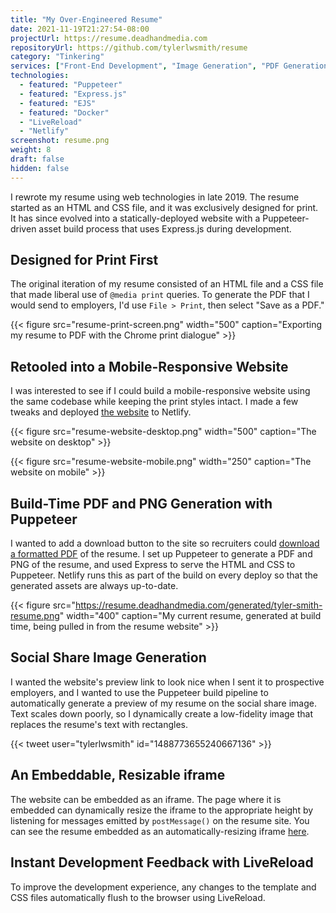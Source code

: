 ```yaml
---
title: "My Over-Engineered Resume"
date: 2021-11-19T21:27:54-08:00
projectUrl: https://resume.deadhandmedia.com
repositoryUrl: https://github.com/tylerlwsmith/resume
category: "Tinkering"
services: ["Front-End Development", "Image Generation", "PDF Generation"]
technologies:
  - featured: "Puppeteer"
  - featured: "Express.js"
  - featured: "EJS"
  - featured: "Docker"
  - "LiveReload"
  - "Netlify"
screenshot: resume.png
weight: 8
draft: false
hidden: false
---
```


I rewrote my resume using web technologies in late 2019. The resume started as an HTML and CSS file, and it was exclusively designed for print. It has since evolved into a statically-deployed website with a Puppeteer-driven asset build process that uses Express.js during development.

## Designed for Print First

The original iteration of my resume consisted of an HTML file and a CSS file that made liberal use of `@media print` queries. To generate the PDF that I would send to employers, I'd use `File > Print`, then select "Save as a PDF."

{{< figure src="resume-print-screen.png" width="500" caption="Exporting my resume to PDF with the Chrome print dialogue" >}}

## Retooled into a Mobile-Responsive Website

I was interested to see if I could build a mobile-responsive website using the same codebase while keeping the print styles intact. I made a few tweaks and deployed [the website](https://resume.deadhandmedia.com) to Netlify.

{{< figure src="resume-website-desktop.png" width="500" caption="The website on desktop" >}}

{{< figure src="resume-website-mobile.png" width="250" caption="The website on mobile" >}}

## Build-Time PDF and PNG Generation with Puppeteer

I wanted to add a download button to the site so recruiters could [download a formatted PDF](https://resume.deadhandmedia.com/generated/tyler-smith-resume.pdf) of the resume. I set up Puppeteer to generate a PDF and PNG of the resume, and used Express to serve the HTML and CSS to Puppeteer. Netlify runs this as part of the build on every deploy so that the generated assets are always up-to-date.

{{< figure src="https://resume.deadhandmedia.com/generated/tyler-smith-resume.png" width="400" caption="My current resume, generated at build time, being pulled in from the resume website" >}}

## Social Share Image Generation

I wanted the website's preview link to look nice when I sent it to prospective employers, and I wanted to use the Puppeteer build pipeline to automatically generate a preview of my resume on the social share image. Text scales down poorly, so I dynamically create a low-fidelity image that replaces the resume's text with rectangles.

{{< tweet user="tylerlwsmith" id="1488773655240667136" >}}

## An Embeddable, Resizable iframe

The website can be embedded as an iframe. The page where it is embedded can dynamically resize the iframe to the appropriate height by listening for messages emitted by `postMessage()` on the resume site. You can see the resume embedded as an automatically-resizing iframe [here](/resume).

## Instant Development Feedback with LiveReload

To improve the development experience, any changes to the template and CSS files automatically flush to the browser using LiveReload.
